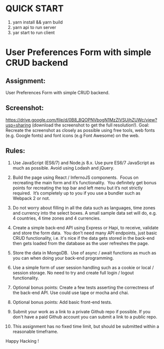 # QUICK START

1. yarn install && yarn build
2. yarn api to run server
3. yar start to run client


# User Preferences Form with simple CRUD backend

## Assignment:
User Preferences Form with simple CRUD backend.

## Screenshot:
https://drive.google.com/file/d/0B8_8QOPNVbogN1MzZlVSUjhZUWc/view?usp=sharing
(download the screenshot to get the full resolution!).
Goal:
Recreate the screenshot as closely as possible using free tools, web fonts (e.g. Google fonts) and font icons (e.g Font Awesome) on the web.

## Rules:
1.	Use JavaScript (ES6/7) and Node.js 8.x. Use pure ES6/7 JavaScript as much as possible. Avoid using Lodash and jQuery.  
2.	Build the page using React / InfernoJS components.  Focus on recreating the main form and it’s functionality.  You definitely get bonus points for recreating the top bar and left menu but it’s not strictly required.  It’s completely up to you if you use a bundler such as Webpack 2 or not. 
3.	Do not worry about filling in all the data such as languages, time zones and currency into the select boxes. A small sample data set will do, e.g. 4 countries, 4 time zones and 4 currencies.

4.	Create a simple back-end API using Express or Hapi, to receive, validate and store the form data.  You don’t need many API endpoints, just basic CRUD functionality, i.e. it's nice if the data gets stored in the back-end then gets loaded from the database as the user refreshes the page. 
5.	Store the data in MongoDB.  Use of async / await functions as much as you can when doing your back-end programming. 
6.	Use a simple form of user session handling such as a cookie or local / session storage. No need to try and create full login / logout functionality.


7.	Optional bonus points: Create a few tests asserting the correctness of the back-end API. Use could use tape or mocha and chai.

8.	Optional bonus points: Add basic front-end tests. 
9.	Submit your work as a link to a private Github repo if possible. If you don't have a paid Github account you can submit a link to a public repo.

10.	This assignment has no fixed time limit, but should be submitted within a reasonable timeframe.


Happy Hacking !
